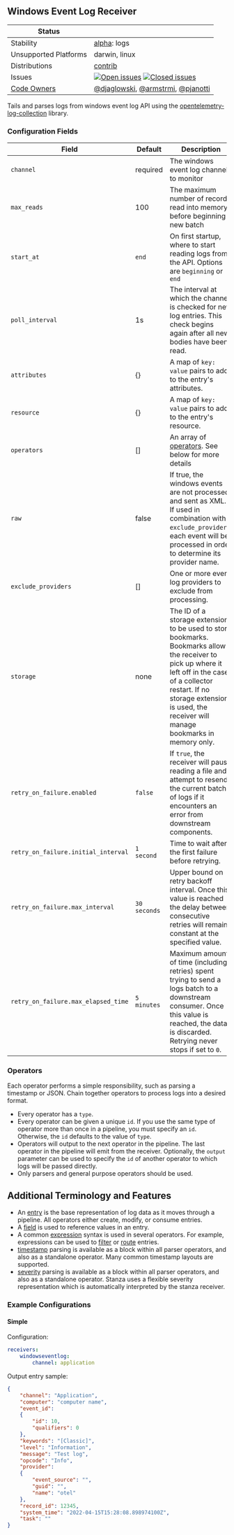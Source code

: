 ## Windows Event Log Receiver

<!-- status autogenerated section -->
| Status        |           |
| ------------- |-----------|
| Stability     | [alpha]: logs   |
| Unsupported Platforms | darwin, linux |
| Distributions | [contrib] |
| Issues        | [![Open issues](https://img.shields.io/github/issues-search/open-telemetry/opentelemetry-collector-contrib?query=is%3Aissue%20is%3Aopen%20label%3Areceiver%2Fwindowseventlog%20&label=open&color=orange&logo=opentelemetry)](https://github.com/open-telemetry/opentelemetry-collector-contrib/issues?q=is%3Aopen+is%3Aissue+label%3Areceiver%2Fwindowseventlog) [![Closed issues](https://img.shields.io/github/issues-search/open-telemetry/opentelemetry-collector-contrib?query=is%3Aissue%20is%3Aclosed%20label%3Areceiver%2Fwindowseventlog%20&label=closed&color=blue&logo=opentelemetry)](https://github.com/open-telemetry/opentelemetry-collector-contrib/issues?q=is%3Aclosed+is%3Aissue+label%3Areceiver%2Fwindowseventlog) |
| [Code Owners](https://github.com/open-telemetry/opentelemetry-collector-contrib/blob/main/CONTRIBUTING.md#becoming-a-code-owner)    | [@djaglowski](https://www.github.com/djaglowski), [@armstrmi](https://www.github.com/armstrmi), [@pjanotti](https://www.github.com/pjanotti) |

[alpha]: https://github.com/open-telemetry/opentelemetry-collector#alpha
[contrib]: https://github.com/open-telemetry/opentelemetry-collector-releases/tree/main/distributions/otelcol-contrib
<!-- end autogenerated section -->

Tails and parses logs from windows event log API using the [opentelemetry-log-collection](https://github.com/open-telemetry/opentelemetry-log-collection) library.

### Configuration Fields

| Field                               | Default      | Description                                                                                                                                                                                                                                    |
|-------------------------------------|--------------|------------------------------------------------------------------------------------------------------------------------------------------------------------------------------------------------------------------------------------------------|
| `channel`                           | required     | The windows event log channel to monitor                                                                                                                                                                                                       |
| `max_reads`                         | 100          | The maximum number of records read into memory, before beginning a new batch                                                                                                                                                                   |
| `start_at`                          | `end`        | On first startup, where to start reading logs from the API. Options are `beginning` or `end`                                                                                                                                                   |
| `poll_interval`                     | 1s           | The interval at which the channel is checked for new log entries. This check begins again after all new bodies have been read.                                                                                                                 |
| `attributes`                        | {}           | A map of `key: value` pairs to add to the entry's attributes.                                                                                                                                                                                  |
| `resource`                          | {}           | A map of `key: value` pairs to add to the entry's resource.                                                                                                                                                                                    |
| `operators`                         | []           | An array of [operators](https://github.com/open-telemetry/opentelemetry-log-collection/blob/main/docs/operators/README.md#what-operators-are-available). See below for more details                                                            |
| `raw`                               | false        | If true, the windows events are not processed and sent as XML. If used in combination with `exclude_providers`, each event will be processed in order to determine its provider name.                                                          |
| `exclude_providers`                 | []           | One or more event log providers to exclude from processing.                                                                                                                                                                                    |
| `storage`                           | none         | The ID of a storage extension to be used to store bookmarks. Bookmarks allow the receiver to pick up where it left off in the case of a collector restart. If no storage extension is used, the receiver will manage bookmarks in memory only. |
| `retry_on_failure.enabled`          | `false`      | If `true`, the receiver will pause reading a file and attempt to resend the current batch of logs if it encounters an error from downstream components.                                                                                        |
| `retry_on_failure.initial_interval` | `1 second`   | Time to wait after the first failure before retrying.                                                                                                                                                                                          |
| `retry_on_failure.max_interval`     | `30 seconds` | Upper bound on retry backoff interval. Once this value is reached the delay between consecutive retries will remain constant at the specified value.                                                                                           |
| `retry_on_failure.max_elapsed_time` | `5 minutes`  | Maximum amount of time (including retries) spent trying to send a logs batch to a downstream consumer. Once this value is reached, the data is discarded. Retrying never stops if set to `0`.                                                  |

### Operators

Each operator performs a simple responsibility, such as parsing a timestamp or JSON. Chain together operators to process logs into a desired format.

- Every operator has a `type`.
- Every operator can be given a unique `id`. If you use the same type of operator more than once in a pipeline, you must specify an `id`. Otherwise, the `id` defaults to the value of `type`.
- Operators will output to the next operator in the pipeline. The last operator in the pipeline will emit from the receiver. Optionally, the `output` parameter can be used to specify the `id` of another operator to which logs will be passed directly.
- Only parsers and general purpose operators should be used.

## Additional Terminology and Features

- An [entry](https://github.com/open-telemetry/opentelemetry-log-collection/blob/main/docs/types/entry.md) is the base representation of log data as it moves through a pipeline. All operators either create, modify, or consume entries.
- A [field](https://github.com/open-telemetry/opentelemetry-log-collection/blob/main/docs/types/field.md) is used to reference values in an entry.
- A common [expression](https://github.com/open-telemetry/opentelemetry-log-collection/blob/main/docs/types/expression.md) syntax is used in several operators. For example, expressions can be used to [filter](https://github.com/open-telemetry/opentelemetry-log-collection/blob/main/docs/operators/filter.md) or [route](https://github.com/open-telemetry/opentelemetry-log-collection/blob/main/docs/operators/router.md) entries.
- [timestamp](https://github.com/open-telemetry/opentelemetry-log-collection/blob/main/docs/types/timestamp.md) parsing is available as a block within all parser operators, and also as a standalone operator. Many common timestamp layouts are supported.
- [severity](https://github.com/open-telemetry/opentelemetry-log-collection/blob/main/docs/types/severity.md) parsing is available as a block within all parser operators, and also as a standalone operator. Stanza uses a flexible severity representation which is automatically interpreted by the stanza receiver.

### Example Configurations

#### Simple

Configuration:
```yaml
receivers:
    windowseventlog:
        channel: application
```

Output entry sample:
```json
{
    "channel": "Application",
    "computer": "computer name",
    "event_id":
    {
        "id": 10,
        "qualifiers": 0
    },
    "keywords": "[Classic]",
    "level": "Information",
    "message": "Test log",
    "opcode": "Info",
    "provider":
    {
        "event_source": "",
        "guid": "",
        "name": "otel"
    },
    "record_id": 12345,
    "system_time": "2022-04-15T15:28:08.898974100Z",
    "task": ""
}
```

